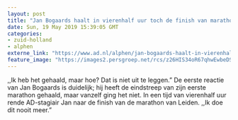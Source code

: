 ```yaml
---
layout: post
title: "Jan Bogaards haalt in vierenhalf uur toch de finish van marathon"
date: Sun, 19 May 2019 15:39:05 GMT
categories: 
- zuid-holland 
- alphen 
externe_link: "https://www.ad.nl/alphen/jan-bogaards-haalt-in-vierenhalf-uur-toch-de-finish-van-marathon~a6a8860b/"
feature_image: "https://images2.persgroep.net/rcs/z26HIS34oR67qhwEwbeDSGSu3QI/diocontent/148763533/_fitwidth/400/?appId=21791a8992982cd8da851550a453bd7f&quality=0.7"
---
```


,,Ik heb het gehaald, maar hoe? Dat is niet uit te leggen.” De eerste reactie van Jan Bogaards is duidelijk; hij heeft de eindstreep van zijn eerste marathon gehaald, maar vanzelf ging het niet. In een tijd van vierenhalf uur rende AD-stagiair Jan naar de finish van de marathon van Leiden. ,,Ik doe dit nooit meer.”
